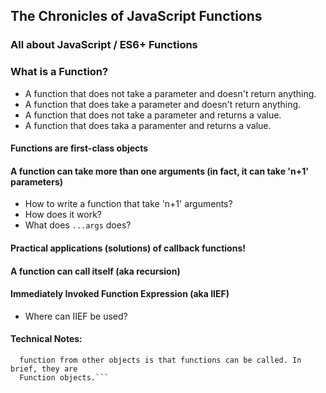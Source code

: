 ## The Chronicles of JavaScript Functions
### All about JavaScript / ES6+ Functions
### What is a Function?
 - A function that does not take a parameter and doesn't return anything.
 - A function that does take a parameter and doesn't return anything.
 - A function that does not take a parameter and returns a value.
 - A function that does taka a paramenter and returns a value.
#### Functions are first-class objects
#### A function can take more than one arguments (in fact, it can take 'n+1' parameters)
 - How to write a function that take 'n+1' arguments?
 - How does it work?
 - What does `...args` does?
#### Practical applications (solutions) of callback functions!
#### A function can call itself (aka recursion) 
#### Immediately Invoked Function Expression (aka IIEF)
 - Where can IIEF be used?
#### Technical Notes:
 ```All functions are objects but not all objects are functions. What distingushes the 
   function from other objects is that functions can be called. In brief, they are 
   Function objects.```
 
 
